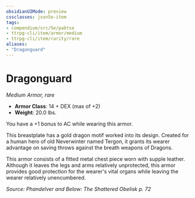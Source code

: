 ```yaml
---
obsidianUIMode: preview
cssclasses: json5e-item
tags:
- compendium/src/5e/pabtso
- ttrpg-cli/item/armor/medium
- ttrpg-cli/item/rarity/rare
aliases: 
- "Dragonguard"
---
```

# Dragonguard
*Medium Armor, rare*  

- **Armor Class**: 14 + DEX (max of +2)
- **Weight**: 20.0 lbs.

You have a +1 bonus to AC while wearing this armor.

This breastplate has a gold dragon motif worked into its design. Created for a human hero of old Neverwinter named Tergon, it grants its wearer advantage on saving throws against the breath weapons of Dragons.

This armor consists of a fitted metal chest piece worn with supple leather. Although it leaves the legs and arms relatively unprotected, this armor provides good protection for the wearer's vital organs while leaving the wearer relatively unencumbered.

*Source: Phandelver and Below: The Shattered Obelisk p. 72*